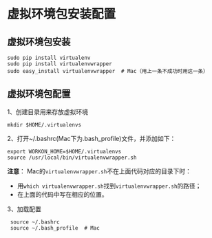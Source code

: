 # 虚拟环境包安装配置

## 虚拟环境包安装

```text
sudo pip install virtualenv
sudo pip install virtualenvwrapper
sudo easy_install virtualenvwrapper  # Mac（用上一条不成功时用这一条）
```

## 虚拟环境包配置

1、创建目录用来存放虚拟环境

```text
mkdir $HOME/.virtualenvs
```

2、打开~/.bashrc\(Mac下为.bash\_profile\)文件，并添加如下：

```text
export WORKON_HOME=$HOME/.virtualenvs
source /usr/local/bin/virtualenvwrapper.sh
```

**注意**： Mac的`virtualenvwrapper.sh`不在上面代码对应的目录下时：

* 用`which virtualenvwrapper.sh`找到`virtualenvwrapper.sh`的路径；
* 在上面的代码中写在相应的位置。

3、加载配置

```text
 source ~/.bashrc 
 source ~/.bash_profile  # Mac
```

